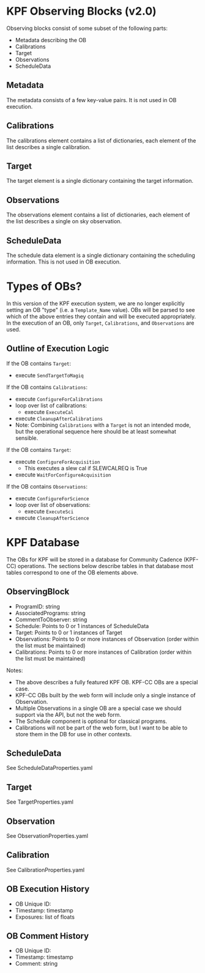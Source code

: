 # KPF Observing Blocks (v2.0)

Observing blocks consist of some subset of the following parts:
- Metadata describing the OB
- Calibrations
- Target
- Observations
- ScheduleData


## Metadata

The metadata consists of a few key-value pairs. It is not used in OB execution.

## Calibrations

The calibrations element contains a list of dictionaries, each element of the list describes a single calibration.

## Target

The target element is a single dictionary containing the target information.

## Observations

The observations element contains a list of dictionaries, each element of the list describes a single on sky observation.

## ScheduleData

The schedule data element is a single dictionary containing the scheduling information.  This is not used in OB execution.

# Types of OBs?

In this version of the KPF execution system, we are no longer explicitly setting an OB "type" (i.e. a `Template_Name` value).  OBs will be parsed to see which of the above entries they contain and will be executed appropriately.  In the execution of an OB, only `Target`, `Calibrations`, and `Observations` are used.

## Outline of Execution Logic

If the OB contains `Target`:
- execute `SendTargetToMagiq`

If the OB contains `Calibrations`:
- execute `ConfigureForCalibrations`
- loop over list of calibrations:
    - execute `ExecuteCal`
- execute `CleanupAfterCalibrations`
- Note: Combining `Calibrations` with a `Target` is not an intended mode, but the operational sequence here should be at least somewhat sensible.

If the OB contains `Target`:
- execute `ConfigureForAcquisition`
    - This executes a slew cal if SLEWCALREQ is True
- execute `WaitForConfigureAcquisition`

If the OB contains `Observations`:
- execute `ConfigureForScience`
- loop over list of observations:
    - execute `ExecuteSci`
- execute `CleanupAfterScience`


# KPF Database

The OBs for KPF will be stored in a database for Community Cadence (KPF-CC) operations.  The sections below describe tables in that database most tables correspond to one of the OB elements above.

## ObservingBlock

* ProgramID: string
* AssociatedPrograms: string
* CommentToObserver: string
* Schedule: Points to 0 or 1 instances of ScheduleData
* Target: Points to 0 or 1 instances of Target
* Observations: Points to 0 or more instances of Observation (order within the list must be maintained)
* Calibrations: Points to 0 or more instances of Calibration (order within the list must be maintained)

Notes:
- The above describes a fully featured KPF OB.  KPF-CC OBs are a special case.
- KPF-CC OBs built by the web form will include only a single instance of
Observation.
- Multiple Observations in a single OB are a special case we should support via
the API, but not the web form.
- The Schedule component is optional for classical programs.
- Calibrations will not be part of the web form, but I want to be able to store
them in the DB for use in other contexts.


## ScheduleData

See ScheduleDataProperties.yaml


## Target

See TargetProperties.yaml


## Observation

See ObservationProperties.yaml


## Calibration

See CalibrationProperties.yaml


## OB Execution History

* OB Unique ID: 
* Timestamp: timestamp
* Exposures: list of floats


## OB Comment History

* OB Unique ID: 
* Timestamp: timestamp
* Comment: string
